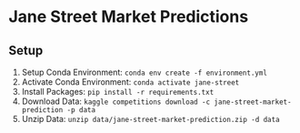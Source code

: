 # Jane Street Market Predictions

## Setup

1. Setup Conda Environment: `conda env create -f environment.yml`
1. Activate Conda Environment: `conda activate jane-street`
1. Install Packages: `pip install -r requirements.txt`
1. Download Data: `kaggle competitions download -c jane-street-market-prediction -p data`
1. Unzip Data: `unzip data/jane-street-market-prediction.zip -d data`
